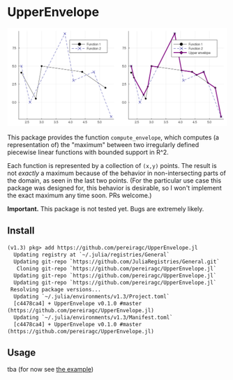# UpperEnvelope

![Example](examples/example.png)

This package provides the function `compute_envelope`, which computes (a representation of) the "maximum" between two irregularly defined piecewise linear functions with bounded support in R^2.

Each function is represented by a collection of `(x,y)` points. The result is not *exactly* a maximum because of the behavior in non-intersecting parts of the domain, as seen in the last two points. (For the particular use case this package was designed for, this behavior is desirable, so I won't implement the exact maximum any time soon. PRs welcome.)

**Important.** This package is not tested yet. Bugs are extremely likely.

## Install

```julia-repl
(v1.3) pkg> add https://github.com/pereiragc/UpperEnvelope.jl
  Updating registry at `~/.julia/registries/General`
  Updating git-repo `https://github.com/JuliaRegistries/General.git`
   Cloning git-repo `https://github.com/pereiragc/UpperEnvelope.jl`
  Updating git-repo `https://github.com/pereiragc/UpperEnvelope.jl`
  Updating git-repo `https://github.com/pereiragc/UpperEnvelope.jl`
 Resolving package versions...
  Updating `~/.julia/environments/v1.3/Project.toml`
  [c4478ca4] + UpperEnvelope v0.1.0 #master (https://github.com/pereiragc/UpperEnvelope.jl)
  Updating `~/.julia/environments/v1.3/Manifest.toml`
  [c4478ca4] + UpperEnvelope v0.1.0 #master (https://github.com/pereiragc/UpperEnvelope.jl)
```

## Usage
tba (for now see [the example](examples/gen_figure.jl))
